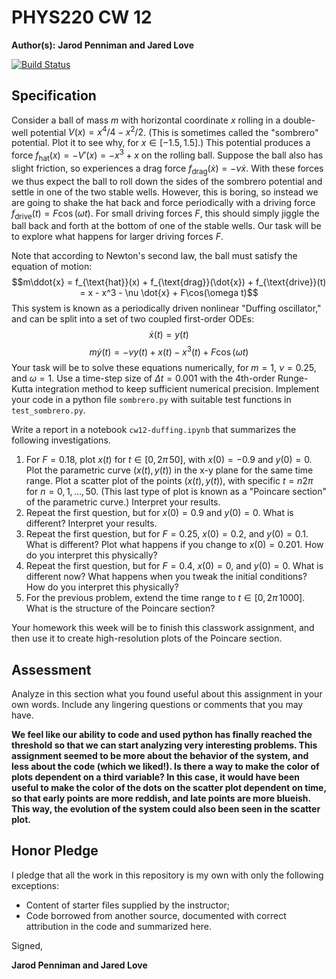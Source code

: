 # PHYS220 CW 12 

**Author(s):** **Jarod Penniman and Jared Love**

[![Build Status](https://travis-ci.org/chapman-phys220-2017f/cw-12-YOURNAME.svg?branch=master)](https://travis-ci.org/chapman-phys220-2017f/cw-12-YOURNAME)


## Specification

Consider a ball of mass $m$ with horizontal coordinate $x$ rolling in a double-well potential $V(x) = x^4/4 - x^2/2$. (This is sometimes called the "sombrero" potential. Plot it to see why, for $x\in[-1.5,1.5]$.) This potential produces a force $f_{\text{hat}}(x) = -V'(x) = -x^3 + x$ on the rolling ball. Suppose the ball also has slight friction, so experiences a drag force $f_{\text{drag}}(\dot{x}) = -\nu \dot{x}$. With these forces we thus expect the ball to roll down the sides of the sombrero potential and settle in one of the two stable wells. However, this is boring, so instead we are going to shake the hat back and force periodically with a driving force $f_{\text{drive}}(t) = F\cos(\omega t)$. For small driving forces $F$, this should simply jiggle the ball back and forth at the bottom of one of the stable wells. Our task will be to explore what happens for larger driving forces $F$.

Note that according to Newton's second law, the ball must satisfy the equation of motion: $$m\ddot{x} = f_{\text{hat}}(x) + f_{\text{drag}}(\dot{x}) + f_{\text{drive}}(t) = x - x^3 - \nu \dot{x} + F\cos(\omega t)$$ 
This system is known as a periodically driven nonlinear "Duffing oscillator," and can be split into a set of two coupled first-order ODEs:
$$\dot{x}(t) = y(t)$$
$$m\dot{y}(t) = -\nu y(t) + x(t) - x^3(t) + F\cos(\omega t)$$
Your task will be to solve these equations numerically, for $m=1$, $\nu = 0.25$, and $\omega = 1$. Use a time-step size of $\Delta t = 0.001$ with the 4th-order Runge-Kutta integration method to keep sufficient numerical precision. Implement your code in a python file ```sombrero.py``` with suitable test functions in ```test_sombrero.py```.

Write a report in a notebook ```cw12-duffing.ipynb``` that summarizes the following investigations.

1. For $F = 0.18$, plot $x(t)$ for $t\in[0,2\pi\, 50]$, with $x(0) = -0.9$ and $y(0) = 0$. Plot the parametric curve $(x(t),y(t))$ in the x-y plane for the same time range.  Plot a scatter plot of the points $(x(t),y(t))$, with specific $t = n 2\pi$ for $n = 0,1,\ldots,50$. (This last type of plot is known as a "Poincare section" of the parametric curve.)  Interpret your results.
1. Repeat the first question, but for $x(0) = 0.9$ and $y(0) = 0$.  What is different?  Interpret your results.
1. Repeat the first question, but for $F = 0.25$, $x(0) = 0.2$, and $y(0) = 0.1$.  What is different?  Plot what happens if you change to $x(0) = 0.201$. How do you interpret this physically?
1. Repeat the first question, but for $F = 0.4$, $x(0) = 0$, and $y(0) = 0$.  What is different now?  What happens when you tweak the initial conditions?  How do you interpret this physically?
1. For the previous problem, extend the time range to $t\in[0,2\pi\, 1000]$.  What is the structure of the Poincare section?

Your homework this week will be to finish this classwork assignment, and then use it to create high-resolution plots of the Poincare section.

## Assessment

Analyze in this section what you found useful about this assignment in your own words. Include any lingering questions or comments that you may have.

**We feel like our ability to code and used python has finally reached the threshold so that we can start analyzing very interesting problems.  This assignment seemed to be more about the behavior of the system, and less about the code (which we liked!).  Is there a way to make the color of plots dependent on a third variable?  In this case, it would have been useful to make the color of the dots on the scatter plot dependent on time, so that early points are more reddish, and late points are more blueish.  This way, the evolution of the system could also been seen in the scatter plot.**

## Honor Pledge

I pledge that all the work in this repository is my own with only the following exceptions:

* Content of starter files supplied by the instructor;
* Code borrowed from another source, documented with correct attribution in the code and summarized here.

Signed,

**Jarod Penniman and Jared Love**
